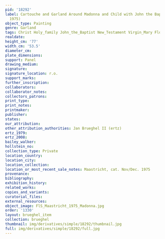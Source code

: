 ```yaml
---
pid: '18292'
label: Cartouche and Garland Around Madonna and Child with John the Baptist (Maastricht,
  1975)
object_type: Painting
genre: Garland
tags: Christ Holy_family John_the_Baptist New_Testament Virgin_Mary Flowers Garland
realdate: 
height_cm: '77'
width_cm: '53.5'
diameter_cm: 
plate_dimensions: 
support: Panel
drawing_medium: 
signature: 
signature_location: r.o.
support_marks: 
further_inscription: 
collaborators: 
collaborator_notes: 
collectors_patrons: 
print_type: 
print_notes: 
printmaker: 
publisher: 
states: 
our_attribution: 
other_attribution_authorities: Jan Brueghel II (ertz)
ertz_1979: 
ertz_2008: 
bailey_walker: 
hollstein_no: 
collection_type: Private
location_country: 
location_city: 
location_collection: 
location_or_most_recent_sale_notes: Maastricht, cat. Nov/Dec. 1975
provenance: 
bibliography: 
exhibition_history: 
related_works: 
copies_and_variants: 
curatorial_files: 
external_resources: 
object_image: FlS_Maastricht_1975_Madonna.jpg
order: '1330'
layout: brueghel_item
collection: brueghel
thumbnail: img/derivatives/simple/18292/thumbnail.jpg
full: img/derivatives/simple/18292/full.jpg
---
```

